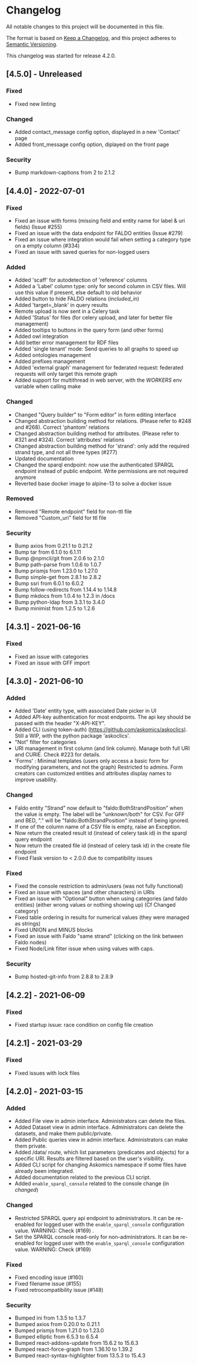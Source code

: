 # Changelog

All notable changes to this project will be documented in this file.

The format is based on [Keep a Changelog](https://keepachangelog.com/en/1.0.0/),
and this project adheres to [Semantic Versioning](https://semver.org/spec/v2.0.0.html).

This changelog was started for release 4.2.0.

## [4.5.0] - Unreleased

### Fixed

- Fixed new linting

### Changed

- Added contact_message config option, displayed in a new 'Contact' page
- Added front_message config option, diplayed on the front page

### Security

- Bump markdown-captions from 2 to 2.1.2

## [4.4.0] - 2022-07-01

### Fixed

- Fixed an issue with forms (missing field and entity name for label & uri fields) (Issue #255)
- Fixed an issue with the data endpoint for FALDO entities (Issue #279)
- Fixed an issue where integration would fail when setting a category type on a empty column (#334)
- Fixed an issue with saved queries for non-logged users

### Added

- Added 'scaff' for autodetection of 'reference' columns
- Added a 'Label' column type: only for second column in CSV files. Will use this value if present, else default to old behavior
- Added button to hide FALDO relations (*included_in*)
- Added 'target=_blank' in query results
- Remote upload is now sent in a Celery task
- Added 'Status' for files (for celery upload, and later for better file management)
- Added tooltips to buttons in the query form (and other forms)
- Added owl integration
- Add better error management for RDF files
- Added 'single tenant' mode: Send queries to all graphs to speed up
- Added ontologies management
- Added prefixes management
- Added 'external graph' management for federated request: federated requests will only target this remote graph
- Added support for multithread in web server, with the *WORKERS* env variable when calling make

### Changed

- Changed "Query builder" to "Form editor" in form editing interface
- Changed abstraction building method for relations. (Please refer to #248 and #268). Correct 'phantom' relations
- Changed abstraction building method for attributes. (Please refer to #321 and #324). Correct 'attributes' relations
- Changed abstraction building method for 'strand': only add the required strand type, and not all three types (#277)
- Updated documentation
- Changed the sparql endpoint: now use the authenticated SPARQL endpoint instead of public endpoint. Write permissions are not required anymore
- Reverted base docker image to alpine-13 to solve a docker issue

### Removed

- Removed "Remote endpoint" field for non-ttl file
- Removed "Custom_uri" field for ttl file

### Security

- Bump axios from 0.21.1 to 0.21.2
- Bump tar from 6.1.0 to 6.1.11
- Bump @npmcli/git from 2.0.6 to 2.1.0
- Bump path-parse from 1.0.6 to 1.0.7
- Bump prismjs from 1.23.0 to 1.27.0
- Bump simple-get from 2.8.1 to 2.8.2
- Bump ssri from 6.0.1 to 6.0.2
- Bump follow-redirects from 1.14.4 to 1.14.8
- Bump mkdocs from 1.0.4 to 1.2.3 in /docs
- Bump python-ldap from 3.3.1 to 3.4.0
- Bump minimist from 1.2.5 to 1.2.6

## [4.3.1] - 2021-06-16

### Fixed

- Fixed an issue with categories
- Fixed an issue with GFF import

## [4.3.0] - 2021-06-10

### Added

- Added 'Date' entity type, with associated Date picker in UI
- Added API-key authentication for most endpoints. The api key should be passed with the header "X-API-KEY".
- Added CLI (using token-auth) (https://github.com/askomics/askoclics). Still a WIP, with the python package 'askoclics'.
- "Not" filter for categories
- URI management in first column (and link column). Manage both full URI and CURIE. Check #223 for details.
- 'Forms' : Minimal templates (users only access a basic form for modifying parameters, and not the graph) Restricted to admins. Form creators can customized entities and attributes display names to improve usability.

### Changed

- Faldo entity "Strand" now default to "faldo:BothStrandPosition" when the value is empty. The label will be "unknown/both" for CSV. For GFF and BED, "." will be "faldo:BothStrandPosition" instead of being ignored.
- If one of the column name of a CSV file is empty, raise an Exception.
- Now return the created result id (instead of celery task id) in the sparql query endpoint
- Now return the created file id (instead of celery task id) in the create file endpoint
- Fixed Flask version to < 2.0.0 due to compatibility issues

### Fixed

- Fixed the console restriction to admin/users (was not fully functional)
- Fixed an issue with spaces (and other characters) in URIs
- Fixed an issue with "Optional" button when using categories (and faldo entities) (either wrong values or nothing showing up) (Cf Changed category)
- Fixed table ordering in results for numerical values (they were managed as strings)
- Fixed UNION and MINUS blocks
- Fixed an issue with Faldo "same strand" (clicking on the link between Faldo nodes)
- Fixed Node/Link filter issue when using values with caps.

### Security

- Bump hosted-git-info from 2.8.8 to 2.8.9

## [4.2.2] - 2021-06-09

### Fixed

- Fixed startup issue: race condition on config file creation

## [4.2.1] - 2021-03-29

### Fixed

- Fixed issues with lock files

## [4.2.0] - 2021-03-15

### Added

- Added File view in admin interface. Administrators can delete the files.
- Added Dataset view in admin interface. Administrators can delete the datasets, and make them public/private.
- Added Public queries view in admin interface. Administrators can make them private.
- Added /data/<uri> route, which list parameters (predicates and objects) for a specific URI. Results are filtered based on the user's visibility.
- Added CLI script for changing Askomics namespace if some files have already been integrated.
- Added documentation related to the previous CLI script.
- Added `enable_sparql_console` related to the console change (in *changed*)

### Changed

- Restricted SPARQL query api endpoint to administrators. It can be re-enabled for logged user with the `enable_sparql_console` configuration value. WARNING: Check (#169) .
- Set the SPARQL console read-only for non-administrators. It can be re-enabled for logged user with the `enable_sparql_console` configuration value. WARNING: Check (#169)

### Fixed

- Fixed encoding issue (#160)
- Fixed filename issue (#155)
- Fixed retrocompatibility issue (#148)

### Security

- Bumped ini from 1.3.5 to 1.3.7
- Bumped axios from 0.20.0 to 0.21.1
- Bumped prismjs from 1.21.0 to 1.23.0
- Bumped elliptic from 6.5.3 to 6.5.4
- Bumped react-addons-update from 15.6.2 to 15.6.3
- Bumped react-force-graph from 1.36.10 to 1.39.2
- Bumped react-syntax-highlighter from 13.5.3 to 15.4.3
